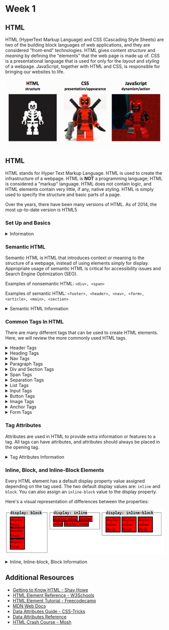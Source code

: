 # Week 1

## HTML 

HTML (HyperText Markup Language) and CSS (Cascading Style Sheets) are two of the building block languages of web applications, and they are considered "front-end" technologies. HTML gives content *structure* and *meaning* by defining the "elements" that the web page is made up of. CSS is a presentational language that is used for only for the *layout* and *styling* of a webpage. JavaScript, together with HTML and CSS, is responsible for bringing our websites to life.

![HTML-CSS-JS](images/HTML-CSS-JS.gif)

## HTML

HTML stands for Hyper Text Markup Language. HTML is used to create the infrastructure of a webpage. HTML is **NOT** a programming language; HTML is considered a "markup" language. HTML does not contain logic, and HTML elements contain very little, if any, native styling. HTML is simply used to specify the structure and basic parts of a page.

 Over the years, there have been many versions of HTML. As of 2014, the most up-to-date version is HTML5

### Set Up and Basics

<details>
    <summary>Information</summary>
    
#### Making an HTML File
    
HTML files are created by ending the name of a file with an `.html` extension. This extension tells browsers and code editors to read the file as HTML.

> Note: `index.html` is the standard name for a root HTML file since the browser looks for files called `index` by default.

#### HTML Syntax Overview

HTML is based around filling "tags" with "content" in order to create HTML "elements".

```html
<thisisatag>This is the content</thisisatag>
```

Above is the basic syntax of an HTML element.

1. First is the tag itself. HTML tags are declared using angle brackets `<>`, with the name for the tag contained within the `<>` brackets.
2. Most HTML tags come in pairs of opening and closing tags. The closing tag begins with a `/` immediately after the first angle bracket to indicate that it is corresponding closing pair of the HTML tag.
3. Between the angle brackets is where developers specify the type of tag they are using. There are various types of tags native to HTML, which will be covered shortly.
4. Tags are wrapped around the **content** that is stored inside that HTML tag. The content together with the tag creates an HTML element.

> Note: Some elements are called "self-closing" elements because their tags should not be written in pairs. This is because they are not designed to contain content. See the example below:

```html
<input />
```

> Notice that there is only one tag, and it uses a forward slash at the ending of the tag.

#### Comments in HTML

Comments can be written in HTML code to help clarify what's going on in the development environment. Comments will not appear in the browser, so they're not necessarily intended to be viewed by the users of a site. 

Comments begin with `<!--` and close with `-->`.

```html
<body>
  <!-- This is a comment that will not be displayed on the web page -->
</body>
```

#### Basic HTML Page Structure

Here's an example of a basic HTML page structure:

```html
<!DOCTYPE html>
<html lang="en">
  <head>
    <!-- Meta tags and other external links go here, and the link and title tags below can be used to change the icon/title of your webpage -->
    <link rel="shortcut icon" href="some-URL-or-path-goes-here" />
    <title>The Title</title>
  </head>
  <body>
    <!-- Content of page goes inside the body tag -->
  </body>
</html>
```

The structure is:

`<!DOCTYPE html>` - This tag is pretty unique, and it's actually not an HTML element; it's an instruction to a web browser that lets it know what version of HTML to expect.

> Note: Always make sure that this is the first declaration in an HTML document, otherwise the page may not work.

`<html>` - The html tag tells the browser that everything contained inside the tag should be read as html. The `lang` "attribute" can be used to specify the human language that the contents are written in. This element will act as the root tag for the file, which means that everything will be contained inside of this tag.

`<head>` - The head tag is a container used to contain "metadata" (data about data). Metadata is what is used to define the title of the document, character set, and other details that are relevant for accessibility and SEO. Metadata is not displayed on the web page for the user.

`<title>` - This is a metadata tag that will contain the title of the document.

> Fun Fact: The title determines which words are displayed on the web page tab.

`<body>` - The body tag is the container for all the elements that will make up a web page. Everything inside of the body tag will be displayed on the web page. 

#### Meta Tags

Meta tags are used to provide information about a site that can be used by search engines and other software. Web crawlers and search engines use the metadata contained within meta tags to evaluate, rank, and sort through websites. 

> Note: Meta tags need to be placed inside the `<head>` tag of the file.

Below are some example Meta Tags:

```html
<head>
  <meta charset="UTF-8" />
  <!-- charset stands for character set, and this information is used so the web browser knows which characters, or alphabets, are being used. UTF-8 (Unicode) covers almost all of the characters and symbols used in the world. -->
  <meta name="description" content="best website ever made" />
  <!-- the description tag has a content attribute that dictates the primary description of your site as it appears in search engines -->
  <meta
    name="keywords"
    content="best, ultimate, website, of all time"
  />
  <!-- keywords are used to help search engines recognize what search words can be used to point users toward a site-->
  <meta name="viewport" content="width=device-width, initial-scale=1.0" />
  <!-- a browser viewport is the area of web page in which the content is visible to the user. The width attribute can be used to set a specific width in pixels of the intended display. Here it is set to a special value (“width= device-width”) which is the width of the device in terms of CSS pixels at a scale of 100%. The initial-scale property governs the zoom level when the page is loaded for the first time. -->
</head>
```

</details>

### Semantic HTML

Semantic HTML is HTML that introduces context or meaning to the structure of a webpage, instead of using elements simply for display. Appropriate usage of semantic HTML is critical for accessibility issues and Search Engine Optimization (SEO).

Examples of nonsemantic HTML: `<div>, <span>`

Examples of semantic HTML: `<footer>, <header>, <nav>, <form>, <article>, <main>, <section>`

<details>
    <summary>Semantic HTML Information</summary>

Semantic tag names imply some significant meaning about their contents. Appropriate usage of semantic HTML can boost a site's SEO, and also enable screen reading softwares to work more effectively for people with disabilities.

When it comes to making your sites more accessible, here are three easy tips to follow:

1. Always use the semantic tag alternative if it's an option
1. Attach labels to each of your `<input />` elements
1. Use a `<button>` tag whenever you use an `onclick` event handler. For more reasons on why you should try to always use a button with an onclick, see here: https://blog.benmyers.dev/clickable-divs/

> Note: As of Oct. 2019, the Supreme Court has cleared the way for discrimination law suits against websites that are not accessible to people with disabilities.  This means that creating accessible websites will be legally mandatory in the future. The chrome browser has developer tools that can help audit accessibility issues, such as: https://chrome.google.com/webstore/detail/axe-web-accessibility-tes/lhdoppojpmngadmnindnejefpokejbdd?hl=en-US

</details>

### Common Tags In HTML

There are many different tags that can be used to create HTML elements. Here, we will review the more commonly used HTML tags.

<details>
    <summary>Header Tags</summary>

The `<header>` tag is used as a container for introductory content or a set of navigational links.

Example:

```html
<header>
  <img src="logo" />
  <h1>Heading Title</h1>
  <nav>
    <ul>
      <li>Home</li>
      <li>About</li>
      <li>Contact</li>
    </ul>
  </nav>
</header>
```

> Note: Header tags cannot be placed within a `<footer>`, `<address>`, or another `<header>` element.

</details>

<details>
    <summary>Heading Tags</summary>

Heading tags are used to create headers for content on a webpage. Heading tags can come with built-in font size and weight variations corresponding to their level, depending on the browser. These can be removed with a reset CSS file, or customized by developers using their own stylesheets.

There are 6 levels of heading tags that are available for use. The lower the number of the heading is, the more important it is.

```html
<h1>Heading One</h1>
<h2>Heading Two</h2>
<h3>Heading Three</h3>
<h4>Heading Four</h4>
<h5>Heading Five</h5>
<h6>Heading Six</h6>
```

</details>

<details>
    <summary>Nav Tags</summary>
    
The `<nav>` tag defines a set of navigation links. Screen readers for disabled users can use the nav element to determine whether to omit the initial rendering of the content, which increases performance of the site and software.
>Note: Not all links of a document should be inside a `<nav>` element. The `<nav>` element is intended only for major blocks of navigation links.
</details>

<details>
    <summary>Paragraph Tags</summary>

The `<p>` tag can be used to declare that an element will be a paragraph.

```html
<p>Hey, I'm a paragraph!</p>
```

</details>

<details>
    <summary>Div and Section Tags</summary>

The `<div>` tag represents a division or a section within a web page. The `<div>` tag is not semantic, as it doesn't imply anything about the contents of the tag. Div tags are often used as a container, or wrapper, for other elements in order to arrange the inner elements or apply some javascript functionality.

```html
<div>
  <p>
    I'm using a div tag to create a division within my web page that "houses,"
    "wraps," or "contains" a paragraph tag
  </p>
</div>
```

A semantic alternative to the `<div>` tag is the `<section>` tag. It can be used the same way that one would use a `<div>` tag, but it implies that the content is a meaningful section of the web page.

```html
<section>
  <p>
    I'm using a section tag to create a semantic division within my web page
    that contains a paragraph tag
  </p>
</section>
```

</details>

<details>
    <summary>Span Tags</summary>

The `<span>` tag is used to group inline elements in the document. The span tag does not provide any visual changes on its own.

Span tags can be used, in conjuction with ids or classes, as a "hook" inside of another element to apply more specific styling or functionality to that content.

```html
<span>
  <p>
    I'm a <span id="different-styled-font">span</span> tag inside of a p tag
    inside of a span tag!
  </p>
</span>
```

</details>

<details>
    <summary>Separation Tags</summary>

There are a couple of tags that can be used to create space or separation between elements. These tags are `<hr>` and `<br>`.

- `<hr>` - this tag is used to create white space between elements
- `<br>` - this tag is used to insert a single line break between elements
  </details>

<details>
    <summary>List Tags</summary>

There are two kinds of lists that can be created in HTML. They are known as ordered, or unordered lists. Each type of list is comprised of list items.

`<ul>` - this is the tag used to create an unordered list

- This will create a list-like structure using bullet poiints

`<ol>` - this is the tag used to create an ordered list

- This will create a list-like structure using numbers

`<li>` - this is the tag used to indicate that the content is a part of the list. It is short for "list item."

Syntax:

```html
<!-- Unordered List -->
<ul>
  <li>About</li>
  <li>Contact</li>
</ul>

<!-- Ordered List -->
<ol>
  <li>About</li>
  <li>Contact</li>
</ol>
```

</details>

<details>
    <summary>Input Tags</summary>

`<input />` tags are used create input elements in HTML, and they are commonly used to collect user input.

Input tags can have a `type` attribute applied in order to control the type of input that will be inserted, and affect the default styling and behavior of the input field. There are many different `type` values of input fields including `button`, `checkbox`, `color`, `date`, `datetime-local`, `email`, `file`, `image`, `image`, `month`, `number`, `password`, `radio`, `submit`, and more.

If a `type` attribute value is not specified for an `<input>`, it will default to `type="text"`, which is just a normal input box a user can type any text into.

</details>

<details>
    <summary>Button Tags</summary>

Buttons are a great way to enable users to interact with a web page.

`<button>` - this is the tag used to create a button.

In order to make buttons or other elements interactive, an event handling attribute, like `onclick` would need to be added. Events will be covered in the near future, so don't worry too much about them for now. Here's an example of what a button might look like:

```html
<button onclick="someFunction()">Button Text</button>
```

</details>

<details>
    <summary>Image Tags</summary>

Images can be embedded into a web page using the `<img>` tag.

The `src` attribute is necessary to specify the source of the image shown. It can point to a relative path, or be a URL to some external source.

Image elements can also use an `alt` attribute to create text that will display if the image source can't be loaded. Including descriptive `alt` tags is another way to enable a better experience for users with disabilities, as screen readers can read out the alt tag for visually impaired users.

```html
<img
  alt="long coated white and brown puppy lying on a bed"
  height="500"
  width="500"
  src="https://images.unsplash.com/photo-1560807707-8cc77767d783?ixlib=rb-1.2.1&ixid=eyJhcHBfaWQiOjEyMDd9&auto=format&fit=crop&w=675&q=80"
/>
```

</details>

<details>
    <summary>Anchor Tags</summary>
    
Anchor tags are used to define the beginning and end of a hypertext link. Anchor tags can be used to redirect users to external links by specifying the destination with the `href` attribute. They can also enable users to jump to specific points on the same page using the `name` attribue.

```html
<a href="http://www.example.com" name="Sample">My sample page </a>
<a href="#Sample">Go to Sample Page Link</a>
```

</details>

<details>
    <summary>Form Tags</summary>

A `<form>` tag can be used to create a form element in HTML. Forms are used to collect user input.

An HTML form can contain one or more of the following `form elements`:

- `<input />`
- `<textarea>`
- `<button>`
- `<select>`
- `<option>`
- `<section>`
- `<option>`
- `<optgroup`
- `<fieldset>`
- `<label>`
- `<output>`

See the example form below:

```html
<form>
  <label for="first-name">First Name:</label>
  <input type="text" name="first-name" />
  <label for="last-name">Last Name:</label>
  <input type="text" name="lastname" />
  <input type="submit" value="Submit" />
</form>
```

</details>

### Tag Attributes

Attributes are used in HTML to provide extra information or features to a tag. All tags can have attributes, and attributes should always be placed in the opening tag.

<details>
    <summary>Tag Attributes Information</summary>

Here's the basic syntax for assigning an attribute:

```html
<tagname attributeName="attributeValue">content</tagname>
```

The attribute above has both a name and a value. The value is _assigned_ to the name, and is wrapped in quotes. Notice also that the attribute is declared and assigned in the opening tag, not the closing tag.

Common attributes:

- `id` - the id attribute is used to assign a specific id to an element. This will help us target the desired element when adding in styling or functionality through CSS or JavaScript.
  > Note: There can only be one id assigned per tag. Also, ids should be unique and used only once.
- `class` - the class attribute is used to assign a specific class to an element. Similar to ids, classes let us target desired elements for styling or functionality, but they are designed to be used across many elements at a time.
  > Note: Elements can have multiple classes.
- `href` - the href attribute is commonly paired with an `<a>` tag, and it is used to specify a URL path to link to
- `src` - image tags can use the src attribute to specify the source path or file name of the image displayed
- `height` - the height attribute is used to assign a height to an element. It can take values of `px`, `%`, `vh`, `em`, or `rem`.
- `width` - the width attribute it similarly used to assign a width to an element. It can take values of `px`, `%`, `vh`, `em`, or `rem`
  </details>

### Inline, Block, and Inline-Block Elements

Every HTML element has a default display property value assigned depending on the tag used. The two default display values are: `inline` and `block`. You can also assign an `inline-block` value to the display property.

Here's a visual representation of differences between the properties:

![inline-inline-block-block](images/inline-block.png)

<details>
    <summary>Inline, Inline-block, Block Information</summary>

#### Block Level

Block level elements have some whitespace above and below the element. Block level elements also do the following:

1. Do not allow elements to sit to their left or right
1. Force a line break after the block element
1. Acquire full width if width is not defined (i.e. width is 100% by default)
1. Can be assigned a height and width
1. Respect top, right, bottom, and left paddings and margins

Here are some common elements that are assigned `display: block` by default:

- `<ul>`
- `<form>`
- `<main>`
- `<footer>`
- `<nav>`
- `<div>`

#### Inline Level

Inline level elements _DO NOT_ start on a new line and will only take up as much width as needed. They have no line breaks before or after the element. They also do the following:

1. Allow other inline or inline-block elements to sit to their left and right
1. Cannot be assigned a width and height
1. Respect left and right margins and padding, but _not_ vertical margins and padding

Here are some common elements that are assigned `display:inline` by default:

- `<button>`
- `<a>`
- `<label>`
- `<br>`
- `<span>`

#### Inline-block Level

Inline-block elements are placed as inline elements (on the same line as adjacent content), but they otherwise behave like block level elements. Inline-block level elements also do the following:

1. Allow other elements to sit to their left and right
1. Respect top and bottom margins and padding
1. Respect height and width

HTML elements are not given `display: inline-block` by default. Inline-block can only be manually defined.

</details>

## Additional Resources

- [Getting to Know HTML - Shay Howe](https://learn.shayhowe.com/html-css/getting-to-know-html/)
- [HTML Element Reference - W3Schools](https://www.w3schools.com/TAgs/default.asp)
- [HTML Element Tutorial - Freecodecamp](https://www.freecodecamp.org/news/html-cheat-sheet-html-elements-list-reference/)
- [MDN Web Docs](https://developer.mozilla.org/en-US/docs/Learn/HTML)
- [Data Attributes Guide - CSS-Tricks](https://css-tricks.com/a-complete-guide-to-data-attributes/)
- [Data Attributes Reference](https://developer.mozilla.org/en-US/docs/Learn/HTML/Howto/Use_data_attributes)
- [HTML Crash Course - Mosh](https://www.youtube.com/watch?v=qz0aGYrrlhU)

